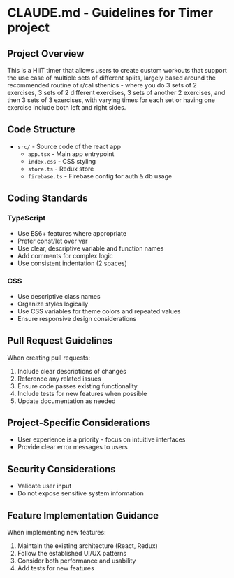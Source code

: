 # CLAUDE.md - Guidelines for Timer project

## Project Overview

This is a HIIT timer that allows users to create custom workouts that support
the use case of multiple sets of different splits, largely based around the
recommended routine of r/calisthenics - where you do 3 sets of 2 exercises, 3
sets of 2 different exercises, 3 sets of another 2 exercises, and then 3 sets of
3 exercises, with varying times for each set or having one exercise include both
left and right sides.

## Code Structure

-   `src/` - Source code of the react app
    -   `app.tsx` - Main app entrypoint
    -   `index.css` - CSS styling
    -   `store.ts` - Redux store
    -   `firebase.ts` - Firebase config for auth & db usage

## Coding Standards

### TypeScript

-   Use ES6+ features where appropriate
-   Prefer const/let over var
-   Use clear, descriptive variable and function names
-   Add comments for complex logic
-   Use consistent indentation (2 spaces)

### CSS

-   Use descriptive class names
-   Organize styles logically
-   Use CSS variables for theme colors and repeated values
-   Ensure responsive design considerations

## Pull Request Guidelines

When creating pull requests:

1. Include clear descriptions of changes
2. Reference any related issues
3. Ensure code passes existing functionality
4. Include tests for new features when possible
5. Update documentation as needed

## Project-Specific Considerations

-   User experience is a priority - focus on intuitive interfaces
-   Provide clear error messages to users

## Security Considerations

-   Validate user input
-   Do not expose sensitive system information

## Feature Implementation Guidance

When implementing new features:

1. Maintain the existing architecture (React, Redux)
2. Follow the established UI/UX patterns
3. Consider both performance and usability
4. Add tests for new features
